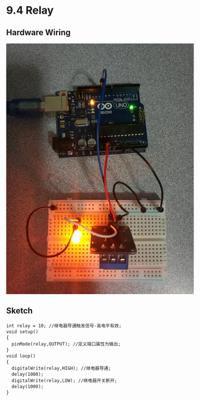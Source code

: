 # 9.4 Relay

## Hardware Wiring
![Image](../../Examples/sensor-kit-for-arduino/016_relay.jpg)

## Sketch
```
int relay = 10; //继电器导通触发信号-高电平有效;
void setup()
{
  pinMode(relay,OUTPUT); //定义端口属性为输出;
}
void loop()
{
  digitalWrite(relay,HIGH); //继电器导通;
  delay(1000);
  digitalWrite(relay,LOW); //继电器开关断开;
  delay(1000);
}
```